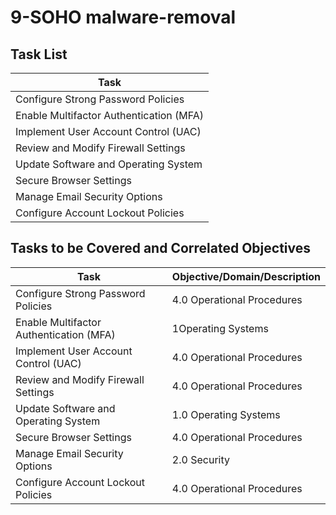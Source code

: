 # 9-SOHO malware-removal

## Task List


| Task                           |
|--------------------------------|
| Configure Strong Password Policies |
| Enable Multifactor Authentication (MFA) |
| Implement User Account Control (UAC) |
| Review and Modify Firewall Settings |
| Update Software and Operating System |
| Secure Browser Settings        |
| Manage Email Security Options |
| Configure Account Lockout Policies |




## Tasks to be Covered and Correlated Objectives


| Task                           | Objective/Domain/Description                                      |
|--------------------------------|------------------------------------------------------------------|
| Configure Strong Password Policies | 4.0 Operational Procedures                                    |
| Enable Multifactor Authentication (MFA) | 1Operating Systems  |    |
| Implement User Account Control (UAC) | 4.0 Operational Procedures                                 |
| Review and Modify Firewall Settings | 4.0 Operational Procedures                                   |
| Update Software and Operating System | 1.0 Operating Systems                                      |
| Secure Browser Settings        | 4.0 Operational Procedures                                        |
| Manage Email Security Options | 2.0 Security                                                     |
| Configure Account Lockout Policies | 4.0 Operational Procedures                                   |




